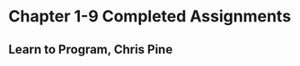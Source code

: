 Chapter 1-9 Completed Assignments
=================================

Learn to Program, Chris Pine
----------------------------